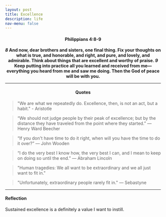 ```yaml
---
layout: post
title: Excellence
description: life
nav-menu: false
---
```


<center> 
    <h4> Philippians 4:8-9 </h4>
        <b>
            <b><i>8</i></b> And now, dear brothers and sisters, one final thing. Fix your thoughts on what is true, and honorable, and right, and pure, and lovely, and admirable. Think about things that are <b>excellent</b> and worthy of praise. <b><i>9</i></b> Keep putting into practice all you learned and received from me—everything you heard from me and saw me doing. Then the God of peace will be with you. 
        </b>
</center>

<hr>

<center><h4>Quotes</h4></center>

> "We are what we repeatedly do. Excellence, then, is not an act, but a habit." - Aristotle

> “We should not judge people by their peak of excellence; but by the distance they have traveled from the point where they started.” ― Henry Ward Beecher

> “If you don't have time to do it right, when will you have the time to do it over?” — John Wooden

> “I do the very best I know how, the very best I can, and I mean to keep on doing so until the end.” ― Abraham Lincoln

> "Human tragedies: We all want to be extraordinary and we all just want to fit in."

> "Unfortunately, extraordinary people rarely fit in." ― Sebastyne

<hr>

#### Reflection

Sustained excellence is a definitely a value I want to instill. 